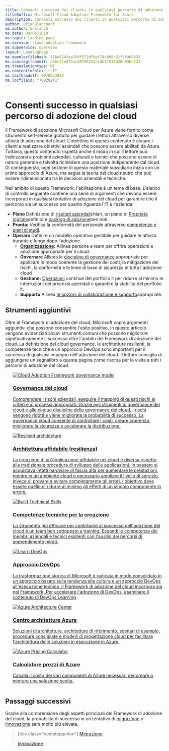 ```yaml
---
title: Consenti successo dei clienti in qualsiasi percorso di adozione del cloud
titleSuffix: Microsoft Cloud Adoption Framework for Azure
description: Consenti successo dei clienti in qualsiasi percorso di adozione del cloud
author: BrianBlanchard
ms.author: brblanch
ms.date: 04/04/2019
ms.topic: landing-page
ms.service: cloud-adoption-framework
ms.subservice: overview
layout: LandingPage
ms.openlocfilehash: f36e524fea15df572df8ef74c6b5c81f5fa08932
ms.sourcegitcommit: a26c27ed72ac89198231ec4b11917a20d03bd222
ms.translationtype: MT
ms.contentlocale: it-IT
ms.lasthandoff: 09/06/2019
ms.locfileid: "70829241"
---
```

# <a name="enable-success-across-any-cloud-adoption-journey"></a>Consenti successo in qualsiasi percorso di adozione del cloud

Il Framework di adozione Microsoft Cloud per Azure viene fornito come strumento self-service gratuito per guidare i lettori attraverso diverse attività di adozione del cloud. L'obiettivo di questo contenuto è aiutare i clienti a realizzare obiettivi aziendali che possono essere abilitati da Azure. Tuttavia, questo contenuto rispetta anche il modo in cui il lettore può indirizzarsi a problemi aziendali, culturali o tecnici che possono essere di natura generale e talvolta richiedere una posizione indipendente dal cloud. Di conseguenza, ogni sezione di questo materiale sussidiario inizia con un primo approccio di Azure, ma segue la teoria del cloud neutro che può essere ridimensionata tra le decisioni aziendali e tecniche.

Nell'ambito di questo Framework, l'abilitazione è un tema di base. L'elenco di controllo seguente contiene una serie di argomenti che devono essere incorporati in qualsiasi tentativo di adozione del cloud per garantire che il percorso sia un successo per quanto riguarda l'IT e l'azienda:

- **Piano** Definizione di [risultati aziendali](../business-strategy/business-outcomes/index.md)chiari, un piano di [Proprietà digitale](../digital-estate/index.md)definito e [backlog di adozione](../migrate/migration-considerations/prerequisites/migration-backlog-review.md)ben noti.
- **Pronta:** Verifica la conformità del personale attraverso [competenze e piani di studi](../ready/technical-skills.md).
- **Operare** Definire un modello operativo gestibile per guidare le attività durante e lungo dopo l'adozione.
  - **[Organizzazione](../organization/index.md):** Allinea persone e team per offrire operazioni e adozione appropriate per il cloud.
  - **Governare** Allinea le [discipline di governance](../governance/index.md) appropriate per applicare in modo coerente la gestione dei costi, la mitigazione dei rischi, la conformità e le linee di base di sicurezza in tutta l'adozione cloud
  - **Gestione:** [Operazioni](../operations/index.md) continue del portfolio it per ridurre al minimo le interruzioni dei processi aziendali e garantire la stabilità del portfolio it.
  - **Supporto** Allinea [le opzioni di collaborazione e supporto](../migrate/migration-considerations/assess/partnership-options.md)appropriate.

## <a name="additional-tools"></a>Strumenti aggiuntivi

Oltre al Framework di adozione del cloud, Microsoft copre argomenti aggiuntivi che possono consentire l'esito positivo. In questo articolo vengono evidenziati alcuni strumenti comuni che possono migliorare significativamente il successo oltre l'ambito del Framework di adozione del cloud. La definizione del cloud governance, le architetture resilienti, le competenze tecniche e un approccio DevOps sono importanti per il successo di qualsiasi impegno nell'adozione del cloud. Il lettore consiglia di aggiungere un segnalibro a questa pagina come risorsa per la visita a tutti i percorsi di adozione del cloud.

<!-- markdownlint-disable MD033 -->

<ul class="panelContent cardsH">
<li style="display: flex; flex-direction: column;">
    <a href="../governance/journeys/index.md" style="display: flex; flex-direction: column; flex: 1 0 auto;">
        <div class="cardSize" style="flex: 1 0 auto; display: flex;">
            <div class="cardPadding" style="display: flex;">
                <div class="card">
                    <div class="cardImageOuter">
                        <div class="cardImage bgdAccent1">
                            <img alt="Cloud Adoption Framework governance model" src="../_images/operational-transformation-govern-highres.png" data-linktype="external" />
                        </div>
                    </div>
                    <div class="cardText">
                        <h3>Governance del cloud</h3>
                        <p>Comprendere i rischi aziendali, eseguire il mapping di questi rischi ai criteri e ai processi appropriati. Grazie agli strumenti di governance del cloud e alle cinque discipline della governance del cloud, i rischi vengono ridotti e viene migliorata la probabilità di successo. La governance cloud consente di controllare i costi, creare coerenza, migliorare la sicurezza e accelerare la distribuzione.</p>
                    </div>
                </div>
            </div>
        </div>
    </a>
</li>
<li style="display: flex; flex-direction: column;">
    <a href="https://docs.microsoft.com/azure/architecture/reliability" style="display: flex; flex-direction: column; flex: 1 0 auto;">
        <div class="cardSize" style="flex: 1 0 auto; display: flex;">
            <div class="cardPadding" style="display: flex;">
                <div class="card">
                    <div class="cardImageOuter">
                        <div class="cardImage bgdAccent1">
                            <img alt="Resilient architecture" src="https://docs.microsoft.com/azure/architecture/resiliency/images/redundancy.svg" data-linktype="external" />
                        </div>
                    </div>
                    <div class="cardText">
                        <h3>Architettura affidabile (resilienza)</h3>
                        <p>La creazione di un'applicazione affidabile nel cloud è diversa rispetto alla tradizionale procedura di sviluppo delle applicazioni. In passato si acquistava infatti hardware di fascia alta per aumentare le prestazioni, mentre in un ambiente cloud è necessario ampliare il livello di servizio. Invece di provare a evitare completamente gli errori, l'obiettivo deve essere quello di ridurre al minimo gli effetti di un singolo componente in errore.</p>
                    </div>
                </div>
            </div>
        </div>
    </a>
</li>
<li style="display: flex; flex-direction: column;">
    <a href="../ready/technical-skills.md" style="display: flex; flex-direction: column; flex: 1 0 auto;">
        <div class="cardSize" style="flex: 1 0 auto; display: flex;">
            <div class="cardPadding" style="display: flex;">
                <div class="card">
                    <div class="cardImageOuter">
                        <div class="cardImage bgdAccent1">
                            <img alt="Build Technical Skills" src="https://docs.microsoft.com/media/learn/Product/Learn/learningpath_graphic.svg" data-linktype="external" />
                        </div>
                    </div>
                    <div class="cardText">
                        <h3>Competenze tecniche per la creazione</h3>
                        <p>Lo strumento più efficace per contribuire al successo dell'adozione del cloud è un team ben sottoposto a training. Espandi le competenze dei membri aziendali e tecnici esistenti con l'ausilio dei percorsi di apprendimento mirati.</p>
                    </div>
                </div>
            </div>
        </div>
    </a>
</li>
<li style="display: flex; flex-direction: column;">
    <a href="https://docs.microsoft.com/azure/devops/learn/" style="display: flex; flex-direction: column; flex: 1 0 auto;">
        <div class="cardSize" style="flex: 1 0 auto; display: flex;">
            <div class="cardPadding" style="display: flex;">
                <div class="card">
                    <div class="cardImageOuter">
                        <div class="cardImage bgdAccent1">
                            <img alt="Learn DevOps" src="https://docs.microsoft.com/azure/devops/learn/_img/learn-devops.svg" data-linktype="external" />
                        </div>
                    </div>
                    <div class="cardText">
                        <h3>Approccio DevOps</h3>
                        <p>La trasformazione storica di Microsoft è radicata in modo consolidato in un approccio basato sulla tendenza alla cultura e un approccio DevOps all'esecuzione tecnica. Il Framework di adozione del cloud incorpora sia nel Framework. Per accelerare l'adozione di DevOps, esaminare il contenuto di DevOps Learning</p>
                    </div>
                </div>
            </div>
        </div>
    </a>
</li>
<li style="display: flex; flex-direction: column;">
    <a href="https://docs.microsoft.com/azure/architecture/" style="display: flex; flex-direction: column; flex: 1 0 auto;">
        <div class="cardSize" style="flex: 1 0 auto; display: flex;">
            <div class="cardPadding" style="display: flex;">
                <div class="card">
                    <div class="cardImageOuter">
                        <div class="cardImage bgdAccent1">
                            <img alt="Azure Architecture Center" src="https://docs.microsoft.com/azure/architecture/example-scenario/data/media/architecture-data-warehouse.png" data-linktype="external" />
                        </div>
                    </div>
                    <div class="cardText">
                        <h3>Centro architetture Azure</h3>
                        <p>Soluzioni di architettura, architetture di riferimento, scenari di esempio, procedure consigliate e modelli di progettazione cloud per facilitare l'architettura delle soluzioni in esecuzione in Azure.</p>
                    </div>
                </div>
            </div>
        </div>
    </a>
</li>
<li style="display: flex; flex-direction: column;">
    <a href="https://azure.microsoft.com/pricing/calculator/" style="display: flex; flex-direction: column; flex: 1 0 auto;">
        <div class="cardSize" style="flex: 1 0 auto; display: flex;">
            <div class="cardPadding" style="display: flex;">
                <div class="card">
                    <div class="cardImageOuter">
                        <div class="cardImage bgdAccent1">
                            <img alt="Azure Pricing Calculator" src="../_images/calculator-preview.png" data-linktype="external" />
                        </div>
                    </div>
                    <div class="cardText">
                        <h3>Calcolatore prezzi di Azure</h3>
                        <p>Calcola il costo dei vari componenti di Azure necessari per creare o migrare una soluzione scelta.</p>
                    </div>
                </div>
            </div>
        </div>
    </a>
</li>
</ul>

<!-- markdownlint-enable MD033 -->

## <a name="next-steps"></a>Passaggi successivi

Grazie alla comprensione degli aspetti principali del Framework di adozione del cloud, la probabilità di successo in un tentativo di [migrazione](./migrate.md) o [innovazione](./innovate.md) sarà molto più elevata.

> [!div class="nextstepaction"]
> [Migrazione](./migrate.md)
>
> [Innovazione](./innovate.md)
